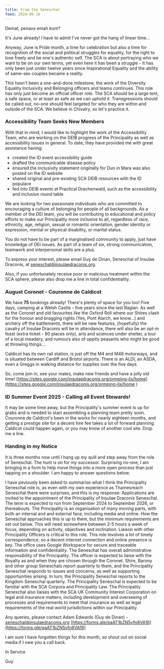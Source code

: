 ```yaml
---
title: From the Seneschal
feed: 2024-06-16
---
```


Demat, penaos emañ kont?

It's June already! I have to admit I've never got the hang of linear time...

Anyway, June is Pride month, a time for celebration but also a time for recognition of the social and political struggles for equality, for the right to love freely and be one's authentic self. The SCA is about portraying who we want to be on our own terms, yet even here it has been a struggle - It has only been just under twelve years since Inspirational Equality and the ability of same-sex couples became a reality. 

This hasn't been a one-and-done milestone, the work of the Diversity Equality Inclusivity and Belonging officers and teams continues. This role has only just become an official officer role. The SCA should be a large tent, a safe space, or at least as safe as we can uphold it. Transgressions should be called out, no-one should feel targeted for who they are within and outside of the SCA. We believe in Chivalry, so let's practice it. 

### Accessibility Team Seeks New Members

With that in mind, I would like to highlight the work of the Accessibility Team, who are working on the DEIB progress of the Principality as well as accessibility issues in general. To date, they have provided me with great assistance having:

- created the ID event accessibility guide
- drafted the communicable disease policy
- ensured the inclusivity statement originally for Dun in Mara was also posted on the ID website
- shared original and pre-existing SCA DEIB resources with the ID populace
- fed into DEIB events at Practical Drachenwald, such as the accessibility and inclusion round table 

We are looking for two passionate individuals who are committed to encouraging a culture of belonging for people of all backgrounds. As a member of the DEI team, you will be contributing to educational and policy efforts to make our Principality more inclusive to all, regardless of race, ethnicity, age, religion, sexual or romantic orientation, gender identity or expression, mental or physical disability, or marital status.

You do not have to be part of a marginalised community to apply, just have knowledge of DEI issues. As part of a team of six, strong communication, teamwork and interpersonal skills are a plus.

To express your interest, please email Guy de Dinan, Seneschal of Insulae Draconis, at seneschal@insulaedraconis.org.

Also, if you unfortunately receive poor or malicious treatment within the SCA sphere, please also drop me a line in total confidentiality. 

### August Coronet - Couronne de Caldicot

We have **75** bookings already! There's plenty of space for you too! Five days, camping at a Welsh Castle - five years since the last Raglan. As well as the Coronet and old favourites like the Oxford Roll where our Shires clash for the honour and bragging rights (Yes, Pont Alarch, we know...) and archery off the battlements, there will be new features, (hopefully) the cavalry of Insulae Draconis will be in attendance, there will also be an opt-in feast (extra ticket - 80 places only), arts and sciences under shelter, a tour of a local meadery, and rumours also of uppity peasants who might be good at throwing things....

Caldicot has its own rail station, is just off the M4 and M48 motorways, and is situated between Cardiff and Bristol airports. There is an ALDI, an ASDA, even a Greggs in walking distance for supplies over the five days. 

So, come join in, see your mates, make new friends and have a jolly old time!
[https://sites.google.com/insulaedraconis.org/ormping-lix/home](https://sites.google.com/insulaedraconis.org/ormping-lix/home )

### ID Summer Event 2025 - Calling all Event Stewards!

It may be some time away, but the Principality's summer event is up for grabs and is needed to start assembling a planning team pretty soon. Couronne de Caldicot's been in the works for nearly eighteen months, and getting a prestige site for a decent hire fee takes a lot of forward planning. Caldicot could happen again, or you may know of another cool site. Drop me a line.

### Handing in my Notice

It is three months now until I hang up my quill and step away from the role of Seneschal. The hunt is on for my successor. Surprising no-one, I am bringing in a form to help move things into a more open process than just tapping on a shoulder. I am happy to answer questions below.

I have peviously been asked to summarise what I think the Principality Seneschal role is, as even with my own experience as Thamesreach Seneschal there were surprises, and this is my response: Applications are invited to the appointment of the Principality of Insulae Draconis Seneschal. The term is expected to run from September 2024 to September 2026, or thereabouts. The Principality is an organisation of many moving parts, with both an internal and and external face, including media and online. How the Seneschal approaches this is up to them, but the minimum requirements are set out below. This will need somewhere between 2-5 hours a week of focus, depending on activity, objectives and inclination. Liaison with other Principality Officers is critical to this role.  This role involves a lot of timely correspondence, so a decent internet connection and online presence is key. The office uses Google Workspace for secure and traceable information and confidentiality. The Seneschal has overall administrative responsibility of the Principality. The officer is expected to liaise with the Royalty as and when they are chosen through the Coronet. Shire, Barony and other group Seneschals report quarterly to them, and the Principality Seneschal responds to issues and concerns, as well as supporting opportunities arising. In turn, the Principality Seneschal reports to the Kingdom Seneschal quarterly. The Principality Seneschal is expected to be familiar with the SCA Corpora and Principality Law.  The Principality Seneschal also liaises with the SCA UK Community Interest Corporation on legal and insurance matters, including development and overseeing of processes and requirements to meet that insurance as well as legal requirements of the real world jurisdictions within our Principality.

Any queries, please contact Adam Edwards (Guy de Dinan) - [seneschal@insulaedraconis.org](seneschal@insulaedraconis.org) [https://forms.gle/eaAT1bZN5yfn8VA16](https://forms.gle/eaAT1bZN5yfn8VA16)

I am sure I have forgotten things for this month, so shout out on social media if I owe you a call back.

In Service

Guy
